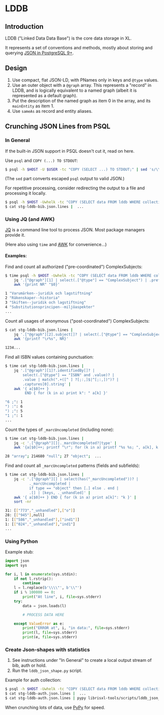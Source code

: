 # LDDB

## Introduction

LDDB ("Linked Data Data Base") is the core data storage in XL.

It represents a set of conventions and methods, mostly about storing and
querying [JSON in PostgreSQL 9+](https://www.postgresql.org/docs/current/static/functions-json.html).

## Design

1. Use compact, flat JSON-LD, with PNames only in keys and `@type` values.
2. Use an outer object with a `@graph` array. This represents a "record" in
   LDDB, and is logically equivalent to a named graph (albeit it is represented
   as a default graph).
3. Put the description of the named graph as item 0 in the array, and its
   `mainEntity` as item 1.
4. Use `sameAs` as record and entity aliases.

## Crunching JSON Lines from PSQL

### In General

If the built-in JSON support in PSQL doesn't cut it, read on here.

Use `psql` and `COPY (...) TO STDOUT`:

```bash
$ psql -h $HOST -U $USER -tc "COPY (SELECT ...) TO STDOUT;" | sed 's/\\\\/\\/g'
```

(The `sed` part converts escaped `psql` output to valid JSON.)

For repetitive processing, consider redirecting the output to a file and processing it locally.

```bash
$ psql -h $HOST -Uwhelk -tc "COPY (SELECT data FROM lddb WHERE collection = 'bib' AND deleted = false) TO stdout;" | sed 's/\\\\/\\/g' > stg-lddb-bib.json.lines
$ cat stg-lddb-bib.json.lines |  ...
```

### Using JQ (and AWK)

[JQ](https://stedolan.github.io/jq/) is a command line tool to process JSON.
Most package managers provide it.

(Here also using `time` and [AWK](https://en.wikipedia.org/wiki/AWK) for
convenience...)

#### Examples:

Find and count all authorized ("pre-coordinated") ComplexSubjects:

```bash
$ time psql -h $HOST -Uwhelk -tc "COPY (SELECT data FROM lddb WHERE collection = 'auth' AND deleted = false) TO STDOUT;" | sed 's/\\\\/\\/g' |
    jq '.["@graph"][1] | select(.["@type"] == "ComplexSubject") | .prefLabel' |
    awk '{print NR" "$0}'

1 "Varumärken--juridik och lagstiftning"
2 "Räkenskaper--historia"
3 "Skiften--juridik och lagstiftning"
4 "Substitutionsprincipen--miljöaspekter"
...
```

Count all usages of anonymous ("post-coordinated") ComplexSubjects:

```bash
$ cat stg-lddb-bib.json.lines |
    jq '.["@graph"][2].subject[]? | select(.["@type"] == "ComplexSubject") | .prefLabel' |
    awk '{printf "\r%s", NR}'

1234...
```

Find all ISBN values containing punctuation:

```bash
$ time cat stg-lddb-bib.json.lines |
    jq '.["@graph"][1]?.identifiedBy[]? |
        select(.["@type"] == "ISBN" and .value)? |
        .value | match(".+([^ ] ?[;:,]$|^[;:,])")? |
        .captures[0].string' |
    awk '{ a[$0]++ }
         END { for (k in a) print k": " a[k] }'

"6 ;": 1
") :": 6
") ;": 5
"1 ;": 1
...
```

Count the types of `_marcUncompleted` (including none):

```bash
$ time cat stg-lddb-bib.json.lines |
    jq -c '.["@graph"][]|._marcUncompleted?|type' |
    awk '{a[$0]++; printf "\r"; for (k in a) printf "%s %s; ", a[k], k }'

28 "array"; 214680 "null"; 27 "object";  ...
```

Find and count all `_marcUncompleted` patterns (fields and subfields):

```bash
$ time cat stg-lddb-bib.json.lines |
    jq -c '.["@graph"][] | select(has("_marcUncompleted"))? |
           ._marcUncompleted |
           if type == "object" then [.] else . end |
           .[] | [keys, ._unhandled]' |
    awk '{ a[$0]++ } END { for (k in a) print a[k]": "k }' |
    sort -nr

31: [["773","_unhandled"],["o"]]
28: [["945"],null]
1: [["586","_unhandled"],["ind1"]]
1: [["024","_unhandled"],"ind1"]
...
```

### Using Python

Example stub:

```python
import json
import sys

for i, l in enumerate(sys.stdin):
    if not l.rstrip():
        continue
    l = l.replace(b'\\\\"', b'\\"')
    if i % 100000 == 0:
        print("At line", i, file=sys.stderr)
    try:
        data = json.loads(l)

        # PROCESS DATA HERE

    except ValueError as e:
        print("ERROR at", i, "in data:", file=sys.stderr)
        print(l, file=sys.stderr)
        print(e, file=sys.stderr)
```

### Create Json-shapes with statistics

1. See instructions under "In General" to create a local output stream of bib, auth or hold.
2. Run the `lddb_json_shape.py` script.

Example for auth collection:

```bash
$ psql -h $HOST -Uwhelk -tc "COPY (SELECT data FROM lddb WHERE collection = 'auth' AND deleted = false) TO stdout;" | sed 's/\\\\/\\/g' > stg-lddb-auth.json.lines
$ cat stg-lddb-auth.json.lines |  ...
$ cat stg-lddb-auth.json.lines | pypy librisxl-tools/scripts/lddb_json_shape.py > shapes-for-your-selection.json
```

When crunching lots of data, use [PyPy](http://pypy.org/) for speed.
